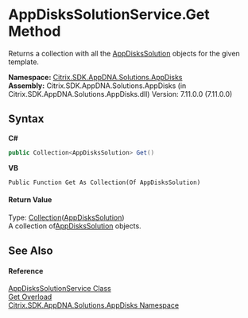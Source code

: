 # AppDisksSolutionService.Get Method 
 

Returns a collection with all the <a href="c558efde-3ed2-f446-b9f0-43e9bdfd40c2">AppDisksSolution</a> objects for the given template.

**Namespace:**&nbsp;<a href="3c384851-470e-e1e2-019f-9fa48f730a55">Citrix.SDK.AppDNA.Solutions.AppDisks</a><br />**Assembly:**&nbsp;Citrix.SDK.AppDNA.Solutions.AppDisks (in Citrix.SDK.AppDNA.Solutions.AppDisks.dll) Version: 7.11.0.0 (7.11.0.0)

## Syntax

**C#**
```csharp
public Collection<AppDisksSolution> Get()
```

**VB**
```vbnet
Public Function Get As Collection(Of AppDisksSolution)
```


#### Return Value
Type: <a href="http://msdn2.microsoft.com/en-us/library/ms132397" target="_blank">Collection</a>(<a href="c558efde-3ed2-f446-b9f0-43e9bdfd40c2">AppDisksSolution</a>)<br />A collection of<a href="c558efde-3ed2-f446-b9f0-43e9bdfd40c2">AppDisksSolution</a> objects.

## See Also


#### Reference
<a href="788c5801-0980-62fe-f2f1-cc8e70c9365f">AppDisksSolutionService Class</a><br /><a href="739192de-dc24-92a2-e2ee-de67ce46f156">Get Overload</a><br /><a href="3c384851-470e-e1e2-019f-9fa48f730a55">Citrix.SDK.AppDNA.Solutions.AppDisks Namespace</a><br />